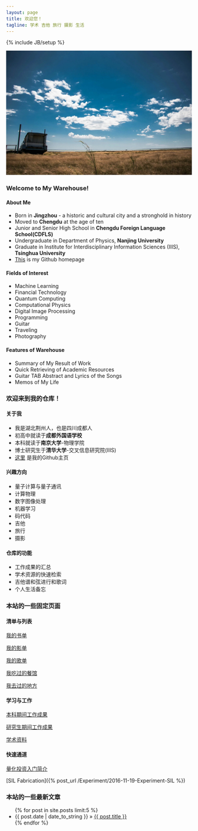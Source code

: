 ```yaml
---
layout: page
title: 欢迎您！
tagline: 学术 吉他 旅行 摄影 生活
---
```

{% include JB/setup %}

![](assets/images/2016-11-26-homepage.jpg)

### Welcome to My Warehouse!

#### About Me

* Born in **Jingzhou** - a historic and cultural city and a stronghold in history
* Moved to **Chengdu** at the age of ten
* Junior and Senior High School in **Chengdu Foreign Language School(CDFLS)**
* Undergraduate in Department of Physics, **Nanjing University**
* Graduate in Institute for Interdisciplinary Information Sciences (IIIS), **Tsinghua University**
* [This](https://github.com/zhangchuheng123) is my Github homepage

#### Fields of Interest

* Machine Learning
* Financial Technology
* Quantum Computing
* Computational Physics
* Digital Image Processing
* Programming
* Guitar
* Traveling
* Photography

#### Features of Warehouse

* Summary of My Result of Work
* Quick Retrieving of Academic Resources
* Guitar TAB Abstract and Lyrics of the Songs
* Memos of My Life

### 欢迎来到我的仓库！

#### 关于我

* 我是湖北荆州人，也是四川成都人
* 初高中就读于**成都外国语学校**
* 本科就读于**南京大学**-物理学院
* 博士研究生于**清华大学**-交叉信息研究院(IIIS)
* [这里](https://github.com/zhangchuheng123) 是我的Github主页

#### 兴趣方向

* 量子计算与量子通讯
* 计算物理
* 数字图像处理
* 机器学习
* 码代码
* 吉他
* 旅行
* 摄影

#### 仓库的功能

* 工作成果的汇总
* 学术资源的快速检索
* 吉他谱和弦进行和歌词
* 个人生活备忘

### 本站的一些固定页面

#### 清单与列表

[我的书单](/my_pages/list-of-books)

[我的影单](/my_pages/list-of-movies)

[我的歌单](/my_pages/list-of-songs)

[我吃过的餐馆](/my_pages/list-of-restaurants)

[我去过的地方](/my_pages/list-of-trips)

#### 学习与工作

[本科期间工作成果](/my_pages/undergraduate-works)

[研究生期间工作成果](/my_pages/graduate-works)

[学术资料](/my_pages/academic-resources)

#### 快速通道

[量化投资入门简介](http://sealzhang.tk/iQuant/)

[SIL Fabrication]({% post_url /Experiment/2016-11-19-Experiment-SIL %})

### 本站的一些最新文章

<ul class="posts">
  {% for post in site.posts limit:5 %}
    <li><span>{{ post.date | date_to_string }}</span> &raquo; <a href="{{ BASE_PATH }}{{ post.url }}">{{ post.title }}</a></li>
  {% endfor %}
</ul>
